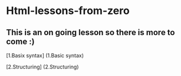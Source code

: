 # **Html-lessons-from-zero**
## This is an on going lesson so there is more to come :)

[1.Basix syntax] (1.Basic syntax)

[2.Structuring] (2.Structuring)


